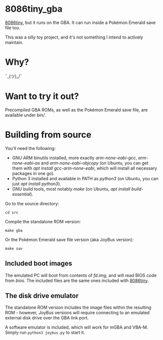 # 8086tiny_gba

[8086tiny](https://github.com/adriancable/8086tiny), but it runs on the GBA. It can run inside a Pokémon Emerald save file too.

This was a silly toy project, and it's not something I intend to actively maintain. 

# Why?

¯\_(ツ)_/¯

# Want to try it out?

Precompiled GBA ROMs, as well as the Pokémon Emerald save file, are available under *bin/*. 

# Building from source

You'll need the following:

- GNU ARM binutils installed, more exactly *arm-none-eabi-gcc*, *arm-none-eabi-as* and *arm-none-eabi-objcopy* (on Ubuntu, you can get them with *apt install gcc-arm-none-eabi*, which will install all necessary packages in one go).
- Python 3 installed and available in PATH as *python3* (on Ubuntu, you can just *apt install python3*).
- GNU build tools, most notably *make* (on Ubuntu, *apt install build-essential*).

Go to the source directory:

```
cd src
```

Compile the standalone ROM version:

```
make gba
```

Or the Pokémon Emerald save file version (aka JoyBus version):

```
make sav
```

## Included boot images

The emulated PC will boot from contents of *fd.img*, and will read BIOS code from *bios*. The included files are the same ones included with [8086tiny](https://github.com/adriancable/8086tiny).

## The disk drive emulator

The standalone ROM version includes the image files within the resulting ROM - however, JoyBus versions will require connecting to an emulated external disk drive over the GBA link port.

A software emulator is included, which will work for mGBA and VBA-M. Simply run `python3 joybus.py` to start it.
